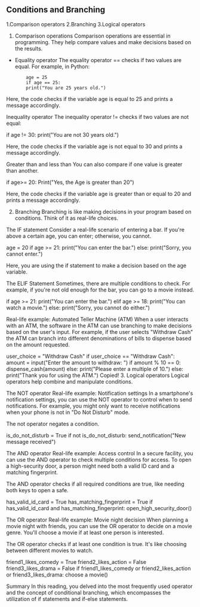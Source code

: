 ## Conditions and Branching

1.Comparison operators
2.Branching
3.Logical operators

1. Comparison operations
Comparison operations are essential in programming. They help compare values and make decisions based on the results.
- Equality operator
The equality operator == checks if two values are equal. For example, in Python:

          age = 25
          if age == 25:
          print("You are 25 years old.")
    
Here, the code checks if the variable age is equal to 25 and prints a message accordingly.

Inequality operator
The inequality operator != checks if two values are not equal:

if age != 30:
    print("You are not 30 years old.")
    
Here, the code checks if the variable age is not equal to 30 and prints a message accordingly.

Greater than and less than
You can also compare if one value is greater than another.

if age>= 20:
    Print("Yes, the Age is greater than 20")

Here, the code checks if the variable age is greater than or equal to 20 and prints a message accordingly.

2. Branching
Branching is like making decisions in your program based on conditions. Think of it as real-life choices.

The IF statement
Consider a real-life scenario of entering a bar. If you're above a certain age, you can enter; otherwise, you cannot.

age = 20
if age >= 21:
    print("You can enter the bar.")
else:
    print("Sorry, you cannot enter.")
    
Here, you are using the if statement to make a decision based on the age variable.

The ELIF Statement
Sometimes, there are multiple conditions to check. For example, if you're not old enough for the bar, you can go to a movie instead.

if age >= 21:
    print("You can enter the bar.")
elif age >= 18:
    print("You can watch a movie.")
else:
    print("Sorry, you cannot do either.")
    
Real-life example: Automated Teller Machine (ATM)
When a user interacts with an ATM, the software in the ATM can use branching to make decisions based on the user's input. For example, if the user selects "Withdraw Cash" the ATM can branch into different denominations of bills to dispense based on the amount requested.

user_choice = "Withdraw Cash"
if user_choice == "Withdraw Cash":
    amount = input("Enter the amount to withdraw: ")
    if amount % 10 == 0:
        dispense_cash(amount)
    else:
        print("Please enter a multiple of 10.")
else:
    print("Thank you for using the ATM.")
Copied!
3. Logical operators
Logical operators help combine and manipulate conditions.

The NOT operator
Real-life example: Notification settings
In a smartphone's notification settings, you can use the NOT operator to control when to send notifications. For example, you might only want to receive notifications when your phone is not in "Do Not Disturb" mode.

The not operator negates a condition.

is_do_not_disturb = True
if not is_do_not_disturb:
    send_notification("New message received")

The AND operator
Real-life example: Access control
In a secure facility, you can use the AND operator to check multiple conditions for access. To open a high-security door, a person might need both a valid ID card and a matching fingerprint.

The AND operator checks if all required conditions are true, like needing both keys to open a safe.

has_valid_id_card = True
has_matching_fingerprint = True
if has_valid_id_card and has_matching_fingerprint:
    open_high_security_door()

The OR operator
Real-life example: Movie night decision
When planning a movie night with friends, you can use the OR operator to decide on a movie genre. You'll choose a movie if at least one person is interested.

The OR operator checks if at least one condition is true. It's like choosing between different movies to watch.

friend1_likes_comedy = True
friend2_likes_action = False
friend3_likes_drama = False
if friend1_likes_comedy or friend2_likes_action or friend3_likes_drama:
    choose a movie()
    
Summary
In this reading, you delved into the most frequently used operator and the concept of conditional branching, which encompasses the utilization of if statements and if-else statements.
